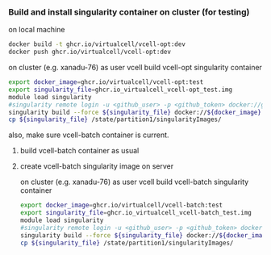 ### Build and install singularity container on cluster (for testing)

on local machine
```bash
docker build -t ghcr.io/virtualcell/vcell-opt:dev
docker push ghcr.io/virtualcell/vcell-opt:dev
```

on cluster (e.g. xanadu-76) as user vcell build vcell-opt singularity container
```bash
export docker_image=ghcr.io/virtualcell/vcell-opt:test
export singularity_file=ghcr.io_virtualcell_vcell-opt_test.img
module load singularity
#singularity remote login -u <github_user> -p <github_token> docker://ghcr.io
singularity build --force ${singularity_file} docker://${docker_image}
cp ${singularity_file} /state/partition1/singularityImages/

```

also, make sure vcell-batch container is current.
1. build vcell-batch container as usual
2. create vcell-batch singularity image on server
   
    on cluster (e.g. xanadu-76) as user vcell build vcell-batch singularity container

    ```bash
    export docker_image=ghcr.io/virtualcell/vcell-batch:test
    export singularity_file=ghcr.io_virtualcell_vcell-batch_test.img
    module load singularity
    #singularity remote login -u <github_user> -p <github_token> docker://ghcr.io
    singularity build --force ${singularity_file} docker://${docker_image}
    cp ${singularity_file} /state/partition1/singularityImages/
   
    ```